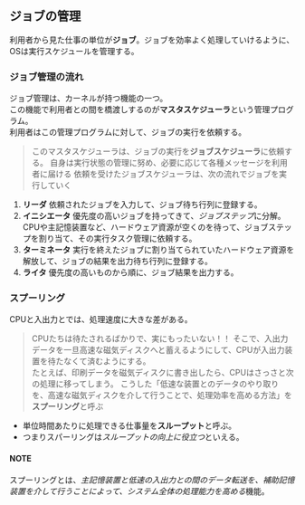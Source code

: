 ## ジョブの管理
利用者から見た仕事の単位が**ジョブ**。ジョブを効率よく処理していけるように、OSは実行スケジュールを管理する。

### ジョブ管理の流れ
ジョブ管理は、カーネルが持つ機能の一つ。<br>
この機能で利用者との間を橋渡しするのが**マスタスケジューラ**という管理プログラム。<br>
利用者はこの管理プログラムに対して、ジョブの実行を依頼する。
> このマスタスケジューラは、ジョブの実行を**ジョブスケジューラ**に依頼する。
> 自身は実行状態の管理に努め、必要に応じて各種メッセージを利用者に届ける
> 依頼を受けたジョブスケジューラは、次の流れでジョブを実行していく

1. **リーダ**
  依頼されたジョブを入力して、ジョブ待ち行列に登録する。
2. **イニシエータ**
  優先度の高いジョブを持ってきて、*ジョブステップ*に分解。<br>
  CPUや主記憶装置など、ハードウェア資源が空くのを待って、ジョブステップを割り当て、その実行タスク管理に依頼する。
3. **ターミネータ**
  実行を終えたジョブに割り当てられていたハードウェア資源を解放して、ジョブの結果を出力待ち行列に登録する。
4. **ライタ**
  優先度の高いものから順に、ジョブ結果を出力する。

### スプーリング
CPUと入出力とでは、処理速度に大きな差がある。
> CPUたちは待たされるばかりで、実にもったいない！！
そこで、入出力データを一旦高速な磁気ディスクへと蓄えるようにして、CPUが入出力装置を待たなくて済むようにする。<br>
> たとえば、印刷データを磁気ディスクに書き出したら、CPUはさっさと次の処理に移ってしまう。
こうした「低速な装置とのデータのやり取りを、高速な磁気ディスクを介して行うことで、処理効率を高める方法」を**スプーリング**と呼ぶ

- 単位時間あたりに処理できる仕事量を**スループット**と呼ぶ。
- つまりスパーリングは*スループットの向上に役立つ*といえる。

#### NOTE
スプーリングとは、*主記憶装置と低速の入出力との間のデータ転送を、補助記憶装置を介して行うことによって、システム全体の処理能力を高める*機能。
